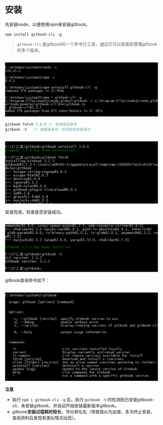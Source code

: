 <!--
 * @Author: xulei
 * @Date: 2020-07-26 15:44:58
 * @LastEditors: xulei
 * @LastEditTime: 2020-07-26 17:54:56
 * @FilePath: \gitBook\installation\installation.md
--> 
# 安装

先安装node，以便使用npm来安装gitbook。


`npm install gitbook-cli -g`

> `gitbook-cli` 是gitbook的一个命令行工具，通过它可以安装和管理gitbook的多个版本。
  
&emsp;&emsp;![npmGitbookCli](/imgs/npmGitbookCli.png)

```js
gitbook fetch 3.0.0 // 安装指定版本
gitbook -V   // 查看版本号：检测是否安装成功
```

&emsp;&emsp;![gitbookFetch](/imgs/gitbookFetch_1.png)

安装完成，检查是否安装成功。

&emsp;&emsp;![gitbookFetch](/imgs/gitbookFetch_2.png)

gitbook查询命令如下：

&emsp;&emsp;![gitbookCommand](/imgs/gitbookCommand.png)

**注意**
  * 执行 `npm i gitbook-cli -g` 后，执行 `gitbook -V` 时检测到已安装gitbook-cli、未安装gitbook，并自动开始安装最新版本gitbook。
  * gitbook**安装过程耗时较长**，18分钟左右（导致我以为出错，多次终止安装，查阅资料后发现有类似情况出现）。
